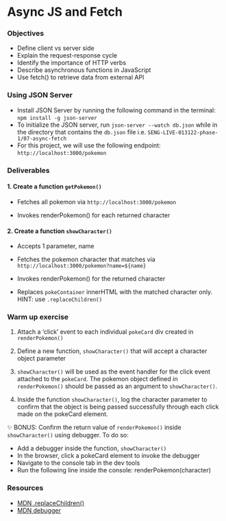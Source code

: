 # Async JS and Fetch

### Objectives

- Define client vs server side
- Explain the request-response cycle
- Identify the importance of HTTP verbs
- Describe asynchronous functions in JavaScript
- Use fetch() to retrieve data from external API

### Using JSON Server

- Install JSON Server by running the following command in the terminal: `npm install -g json-server`
- To initialize the JSON server, run `json-server --watch db.json` while in the directory that contains the `db.json` file i.e. `SENG-LIVE-013122-phase-1/07-async-fetch`
- For this project, we will use the following endpoint: `http://localhost:3000/pokemon`

### Deliverables

#### 1. Create a function `getPokemon()`

- Fetches all pokemon via `http://localhost:3000/pokemon`

- Invokes renderPokemon() for each returned character

#### 2. Create a function `showCharacter()`

- Accepts 1 parameter, name

- Fetches the pokemon character that matches via `http://localhost:3000/pokemon?name=${name}`

- Invokes renderPokemon() for the returned character

- Replaces `pokeContainer` innerHTML with the matched character only. HINT: use `.replaceChildren()`

### Warm up exercise

1. Attach a ‘click’ event to each individual `pokeCard` div created in `renderPokemon()`

2. Define a new function, `showCharacter()` that will accept a character object parameter

3. `showCharacter()` will be used as the event handler for the click event attached to the `pokeCard`. The pokemon object defined in `renderPokemon()` should be passed as an argument to `showCharacter()`.

4. Inside the function `showCharacter()`, log the character parameter to confirm that the object is being passed successfully through each click made on the pokeCard element.

✨ BONUS: Confirm the return value of `renderPokemon()` inside `showCharacter()` using debugger. To do so:

- Add a debugger inside the function, `showCharacter()`
- In the browser, click a pokeCard element to invoke the debugger
- Navigate to the console tab in the dev tools
- Run the following line inside the console: renderPokemon(character)

### Resources

- [MDN .replaceChildren()](https://developer.mozilla.org/en-US/docs/Web/API/Element/replaceChildren)
- [MDN debugger](https://developer.mozilla.org/en-US/docs/Web/JavaScript/Reference/Statements/debugger)
